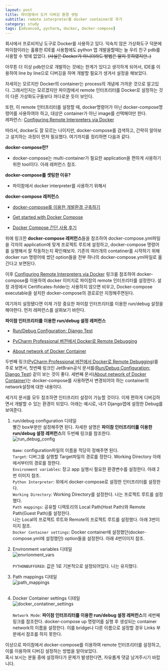 ```yaml
---
layout: post
title: 파이참에서 도커 디버깅 환경 셋팅
subtitle: remote interpreter를 docker container로 추가
category: study
tags: [advanced, pycharm, docker, docker-compose]
---
```

회사에서 프로비저닝 도구로 Docker를 사용하고 있다. 익숙치 않은 가상화도구 덕분에 파이참이라는 훌륭한 IDE를 사용함에도
python 앱 개발을할때는 늘 우리 친구 pdb를 사용할 수 밖에 없었다. ~~(사실은 Docker가 아니더라도 방법은 알지 못하였지만..)~~

아무튼 더 이상 pdb만으로 개발하는 것에는 한계가 있다고 생각하게 되어서, IDE를 이용하여 line by line으로 디버깅을 하며 개발할 필요가 생겨서
설정을 해보았다.

자세히는 모르지만 Docker의 container는 process의 개념에 가까운 것으로 알고있다. 그래서인지는 모르겠지만 파이참에서
remote 인터프리터를 Docker로 설정하는 것이 다른 가상화도구들보다 까다로운 듯이 보인다.

또한, 이 remote 인터프리터를 설정할 때, docker명령어가 아닌 docker-compose명령어를 사용하여야 하고, 대상은 container가 아닌 image를 
선택해야만 한다.<br />
레퍼런스: [Configuring Remote Interpreters via Docker](https://www.jetbrains.com/help/pycharm/2017.1/configuring-remote-interpreters-via-docker.html)


따라서, docker도 잘 모르는 나이지만, docker-compose를 검색하고, 간략히 알아보고 설치하는 과정이 먼저 필요했다. 여기까지를 정리하면 다음과 같다.


**docker-compose란?**

 - docker-compose는 multi-container가 필요한 application을 편하게 사용하기 위한 tool이다. 아래 레퍼런스 참조.

**docker-compose를 셋팅한 이유?**

 - 파이참에서 docker interpreter를 사용하기 위해서
 

**docker-compose 레퍼런스**

- [docker-compose를 이용한 개발환경 구축하기](http://ggoals.tistory.com/61)

- [Get started with Docker Compose](http://blog.naver.com/PostView.nhn?blogId=alice_k106&logNo=220633836094&parentCategoryNo=7&categoryNo=&viewDate=&isShowPopularPosts=true&from=search)

- [Docker Compose 간단 사용 후기](https://docs.docker.com/compose/gettingstarted/#step-3-define-services-in-a-compose-file)


위에 링크한 **docker-compose 레퍼런스**들을 참조하여 docker-compose.yml파일을 각자의 application에 맞게 프로젝트 루트에 설정하고,
docker-compose 명령어를 실행해서 잘 작동하는지 확인해보자. 기존의 여러개의 contatiner를 시작하기 위해 docker run 명령어에 썼던 option들을 
전부 하나의 docker-compose.yml파일로 옮긴다고 보면된다.

이후 [Configuring Remote Interpreters via Docker](https://www.jetbrains.com/help/pycharm/2017.1/configuring-remote-interpreters-via-docker.html) 
링크를 참조하여 docker-compose를 이용하여 docker 이미지로 파이참의
remote 인터프리터를 설정한다. 설정 과정에서 Certificates-folder는 사용하지 않으면 비우고, Docker-compose executable을 설치한
docker-compose의 경로로만 지정해주면된다.

여기까지 설정됐다면 이제 가장 중요한 파이참 인터프리터를 이용한 run/debug 설정을 해야한다. 먼저 레퍼런스를 살펴보기 바란다.

**파이참 인터프리터를 이용한 run/debug 설정 레퍼런스**

- [Run/Debug Configuration: Django Test](https://www.jetbrains.com/help/pycharm/2017.1/run-debug-configuration-django-test.html)

- [PyCharm Professional 버전에서 Docker로 Remote Debugging](http://bryan7.tistory.com/864)

- [About network of Docker Container](https://stackoverflow.com/questions/36489696/cannot-link-to-a-running-container-started-by-docker-compose)

두번째 링크([PyCharm Professional 버전에서 Docker로 Remote Debugging](http://bryan7.tistory.com/864))를 주로 보면서, 첫번째 링크인
JetBrain공식 문서를([Run/Debug Configuration: Django Test](https://www.jetbrains.com/help/pycharm/2017.1/run-debug-configuration-django-test.html))
같이 보는 것이 좋다.
세번째 문서([About network of Docker Container](https://stackoverflow.com/questions/36489696/cannot-link-to-a-running-container-started-by-docker-compose))는
docker-compose를 사용하면서 변경되어야 하는 container의 network설정에 대한 내용이다.

세가지 문서를 모두 참조하면 인터프리터 설정이 가능할 것이다. 이제 편하게 디버깅하면서 개발할 수 있는 환경이 되었다.
아래는 예시로, 내가 Django앱에 설정한 Debug를 보여준다.

1. run/debug configuration 디테일<br />
빨간 box부분만 설정해주면 된다. 자세한 설명은 **파이참 인터프리터를 이용한 run/debug 설정 레퍼런스**의 두번째 링크를 참조한다.<br />
![run_debug_config](https://github.com/seongwoopark/seongwoopark.github.io/blob/master/img/2017-06-02-study-pycharm-interpreter_1.png?raw=true)<br /><br />
`Name`: configuration파일의 이름을 적당히 정해주면 된다.<br />
`Target`: 디버그를 실행할 Target파일의 경로를 정한다. Working Directory 아래에서부터의 경로를 정한다.<br />
`Environment variables`: 장고 app 실행시 필요한 환경변수를 설정한다. 아래 2번 이미지 참조.<br />
`Python Interpreter`: 위에서 docker-compose로 설정한 인터프리터를 설정한다.<br />
`Working Directory`: Working Directory를 설정한다. 나는 프로젝트 루트를 설정했다.<br />
`Path mappings`: 공유할 디렉토리의 Local Path(Host Path)와 Remote Path(Guest Path)를 설정한다.<br />
나는 Local의 프로젝트 루트와 Remote의 프로젝트 루트를 설정했다. 아래 3번이미지 참조.<br />
`Docker Container settings`: Docker container에 설정했던(docker-compose.yml에 설정했던) option들을 설정한다. 아래 4번이미지 참조.<br />

2. Environment variables 디테일<br />
![envrionment_vars](https://github.com/seongwoopark/seongwoopark.github.io/blob/master/img/2017-06-02-study-pycharm-interpreter_2.png?raw=true)<br /><br />
`PYTHONBUFFERED`: 값은 1로 기본적으로 설정되어있다. 나는 유지했다.<br />

3. Path mappings 디테일<br />
![path_mappings](https://github.com/seongwoopark/seongwoopark.github.io/blob/master/img/2017-06-02-study-pycharm-interpreter_3.png?raw=true)<br /><br />

4. Docker Container settings 디테일<br />
![docker_contatiner_settings](https://github.com/seongwoopark/seongwoopark.github.io/blob/master/img/2017-06-02-study-pycharm-interpreter_4.png?raw=true)<br /><br />
`Network Mode`: **파이참 인터프리터를 이용한 run/debug 설정 레퍼런스**의 세번째 링크를 참조한다. docker-compose up 명령어를 실행 후
생성되는 container network의 이름을 설정한다. 이를 bridge나 다른 이름으로 설정할 경우 Links 부분에서 참조를 하지 못한다.<br />

이상으로 파이참에서 docker-compose를 이용하여 remote 인터프리터를 설정하고, 이를 이용하여 디버깅 설정하는 방법을 알아보았다.<br />
혹시 보시는 분들 중에 설정하다가 문제가 발생한다면, 자유롭게 댓글 남겨주시기 바랍니다.